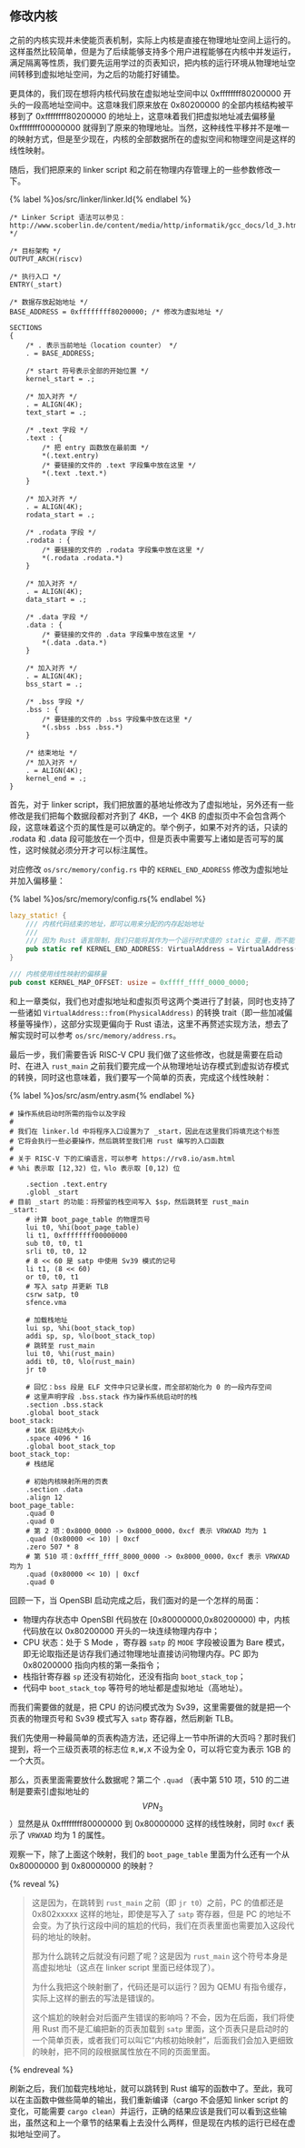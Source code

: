 ## 修改内核

之前的内核实现并未使能页表机制，实际上内核是直接在物理地址空间上运行的。这样虽然比较简单，但是为了后续能够支持多个用户进程能够在内核中并发运行，满足隔离等性质，我们要先运用学过的页表知识，把内核的运行环境从物理地址空间转移到虚拟地址空间，为之后的功能打好铺垫。

更具体的，我们现在想将内核代码放在虚拟地址空间中以 0xffffffff80200000 开头的一段高地址空间中。这意味我们原来放在 0x80200000 的全部内核结构被平移到了 0xffffffff80200000 的地址上，这意味着我们把虚拟地址减去偏移量 0xffffffff00000000 就得到了原来的物理地址。当然，这种线性平移并不是唯一的映射方式，但是至少现在，内核的全部数据所在的虚拟空间和物理空间是这样的线性映射。

随后，我们把原来的 linker script 和之前在物理内存管理上的一些参数修改一下。

{% label %}os/src/linker/linker.ld{% endlabel %}
```clike
/* Linker Script 语法可以参见：http://www.scoberlin.de/content/media/http/informatik/gcc_docs/ld_3.html */

/* 目标架构 */
OUTPUT_ARCH(riscv)

/* 执行入口 */
ENTRY(_start)

/* 数据存放起始地址 */
BASE_ADDRESS = 0xffffffff80200000; /* 修改为虚拟地址 */

SECTIONS
{
    /* . 表示当前地址（location counter） */
    . = BASE_ADDRESS;

    /* start 符号表示全部的开始位置 */
    kernel_start = .;

    /* 加入对齐 */
    . = ALIGN(4K);
    text_start = .;

    /* .text 字段 */
    .text : {
        /* 把 entry 函数放在最前面 */
        *(.text.entry)
        /* 要链接的文件的 .text 字段集中放在这里 */
        *(.text .text.*)
    }

    /* 加入对齐 */
    . = ALIGN(4K);
    rodata_start = .;

    /* .rodata 字段 */
    .rodata : {
        /* 要链接的文件的 .rodata 字段集中放在这里 */
        *(.rodata .rodata.*)
    }

    /* 加入对齐 */
    . = ALIGN(4K);
    data_start = .;

    /* .data 字段 */
    .data : {
        /* 要链接的文件的 .data 字段集中放在这里 */
        *(.data .data.*)
    }

    /* 加入对齐 */
    . = ALIGN(4K);
    bss_start = .;

    /* .bss 字段 */
    .bss : {
        /* 要链接的文件的 .bss 字段集中放在这里 */
        *(.sbss .bss .bss.*)
    }

    /* 结束地址 */
    /* 加入对齐 */
    . = ALIGN(4K);
    kernel_end = .;
}
```

首先，对于 linker script，我们把放置的基地址修改为了虚拟地址，另外还有一些修改是我们把每个数据段都对齐到了 4KB，一个 4KB 的虚拟页中不会包含两个段，这意味着这个页的属性是可以确定的。举个例子，如果不对齐的话，只读的 .rodata 和 .data 段可能放在一个页中，但是页表中需要写上诸如是否可写的属性，这时候就必须分开才可以标注属性。

对应修改 `os/src/memory/config.rs` 中的 `KERNEL_END_ADDRESS` 修改为虚拟地址并加入偏移量：

{% label %}os/src/memory/config.rs{% endlabel %}
```rust
lazy_static! {
    /// 内核代码结束的地址，即可以用来分配的内存起始地址
    /// 
    /// 因为 Rust 语言限制，我们只能将其作为一个运行时求值的 static 变量，而不能作为 const
    pub static ref KERNEL_END_ADDRESS: VirtualAddress = VirtualAddress(kernel_end as usize); 
}

/// 内核使用线性映射的偏移量
pub const KERNEL_MAP_OFFSET: usize = 0xffff_ffff_0000_0000;
```

和上一章类似，我们也对虚拟地址和虚拟页号这两个类进行了封装，同时也支持了一些诸如 `VirtualAddress::from(PhysicalAddress)` 的转换 trait（即一些加减偏移量等操作），这部分实现更偏向于 Rust 语法，这里不再赘述实现方法，想去了解实现时可以参考 `os/src/memory/address.rs`。

最后一步，我们需要告诉 RISC-V CPU 我们做了这些修改，也就是需要在启动时、在进入 `rust_main` 之前我们要完成一个从物理地址访存模式到虚拟访存模式的转换，同时这也意味着，我们要写一个简单的页表，完成这个线性映射：

{% label %}os/src/asm/entry.asm{% endlabel %}
```assembly
# 操作系统启动时所需的指令以及字段
#
# 我们在 linker.ld 中将程序入口设置为了 _start，因此在这里我们将填充这个标签
# 它将会执行一些必要操作，然后跳转至我们用 rust 编写的入口函数
#
# 关于 RISC-V 下的汇编语言，可以参考 https://rv8.io/asm.html
# %hi 表示取 [12,32) 位，%lo 表示取 [0,12) 位

    .section .text.entry
    .globl _start
# 目前 _start 的功能：将预留的栈空间写入 $sp，然后跳转至 rust_main
_start:
    # 计算 boot_page_table 的物理页号
    lui t0, %hi(boot_page_table)
    li t1, 0xffffffff00000000
    sub t0, t0, t1
    srli t0, t0, 12
    # 8 << 60 是 satp 中使用 Sv39 模式的记号
    li t1, (8 << 60)
    or t0, t0, t1
    # 写入 satp 并更新 TLB
    csrw satp, t0
    sfence.vma

    # 加载栈地址
    lui sp, %hi(boot_stack_top)
    addi sp, sp, %lo(boot_stack_top)
    # 跳转至 rust_main
    lui t0, %hi(rust_main)
    addi t0, t0, %lo(rust_main)
    jr t0

    # 回忆：bss 段是 ELF 文件中只记录长度，而全部初始化为 0 的一段内存空间
    # 这里声明字段 .bss.stack 作为操作系统启动时的栈
    .section .bss.stack
    .global boot_stack
boot_stack:
    # 16K 启动栈大小
    .space 4096 * 16
    .global boot_stack_top
boot_stack_top:
    # 栈结尾

    # 初始内核映射所用的页表
    .section .data
    .align 12
boot_page_table:
    .quad 0
    .quad 0
    # 第 2 项：0x8000_0000 -> 0x8000_0000，0xcf 表示 VRWXAD 均为 1
    .quad (0x80000 << 10) | 0xcf
    .zero 507 * 8
    # 第 510 项：0xffff_ffff_8000_0000 -> 0x8000_0000，0xcf 表示 VRWXAD 均为 1
    .quad (0x80000 << 10) | 0xcf
    .quad 0
```

回顾一下，当 OpenSBI 启动完成之后，我们面对的是一个怎样的局面：
- 物理内存状态中 OpenSBI 代码放在 [0x80000000,0x80200000) 中，内核代码放在以 0x80200000 开头的一块连续物理内存中；
- CPU 状态：处于 S Mode ，寄存器 `satp` 的 `MODE` 字段被设置为 Bare 模式，即无论取指还是访存我们通过物理地址直接访问物理内存。PC 即为 0x80200000 指向内核的第一条指令；
- 栈指针寄存器 `sp` 还没有初始化，还没有指向 `boot_stack_top`；
- 代码中 `boot_stack_top` 等符号的地址都是虚拟地址（高地址）。

而我们需要做的就是，把 CPU 的访问模式改为 Sv39，这里需要做的就是把一个页表的物理页号和 Sv39 模式写入 `satp` 寄存器，然后刷新 TLB。

我们先使用一种最简单的页表构造方法，还记得上一节中所讲的大页吗？那时我们提到，将一个三级页表项的标志位 `R,W,X` 不设为全 0，可以将它变为表示 1GB 的一个大页。

那么，页表里面需要放什么数据呢？第二个 `.quad` （表中第 510 项，510 的二进制是要索引虚拟地址的 $$VPN_3$$）显然是从 0xffffffff80000000 到 0x80000000 这样的线性映射，同时 `0xcf` 表示了 `VRWXAD` 均为 1 的属性。

观察一下，除了上面这个映射，我们的 `boot_page_table` 里面为什么还有一个从 0x80000000 到 0x80000000 的映射？

{% reveal %}
> 这是因为，在跳转到 `rust_main` 之前（即 `jr t0`）之前，PC 的值都还是 0x802xxxxx 这样的地址，即使是写入了 `satp` 寄存器，但是 PC 的地址不会变。为了执行这段中间的尴尬的代码，我们在页表里面也需要加入这段代码的地址的映射。
> 
> 那为什么跳转之后就没有问题了呢？这是因为 `rust_main` 这个符号本身是高虚拟地址（这点在 linker script 里面已经体现了）。
> 
> 为什么我把这个映射删了，代码还是可以运行？因为 QEMU 有指令缓存，实际上这样的删去的写法是错误的。
> 
> 这个尴尬的映射会对后面产生错误的影响吗？不会，因为在后面，我们将使用 Rust 而不是汇编把新的页表加载到 `satp` 里面，这个页表只是启动时的一个简单页表，或者我们可以叫它“内核初始映射”，后面我们会加入更细致的映射，把不同的段根据属性放在不同的页面里面。
>
{% endreveal %}

刷新之后，我们加载完栈地址，就可以跳转到 Rust 编写的函数中了。至此，我可以在主函数中做些简单的输出，我们重新编译（cargo 不会感知 linker script 的变化，可能需要 `cargo clean`）并运行，正确的结果应该是我们可以看到这些输出，虽然这和上一个章节的结果看上去没什么两样，但是现在内核的运行已经在虚拟地址空间了。